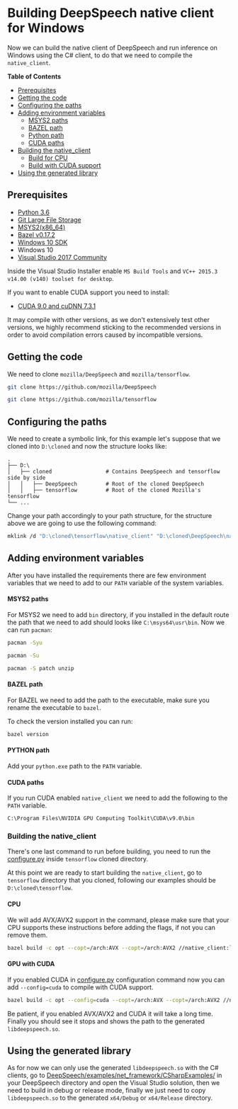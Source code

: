 # Building DeepSpeech native client for Windows

Now we can build the native client of DeepSpeech and run inference on Windows using the C# client, to do that we need to compile the `native_client`.

**Table of Contents**

- [Prerequisites](#prerequisites)
- [Getting the code](#getting-the-code)
- [Configuring the paths](#configuring-the-paths)
- [Adding environment variables](#adding-environment-variables)
    - [MSYS2 paths](#msys2-paths)
    - [BAZEL path](#bazel-path)
    - [Python path](#python-path)
    - [CUDA paths](#cuda-paths)
- [Building the native_client](#building-the-native_client)
    - [Build for CPU](#cpu)
    - [Build with CUDA support](#gpu-with-cuda)
- [Using the generated library](#using-the-generated-library)
## Prerequisites

* [Python 3.6](https://www.python.org/)
* [Git Large File Storage](https://git-lfs.github.com/)
* [MSYS2(x86_64)](https://www.msys2.org/)
* [Bazel v0.17.2](https://github.com/bazelbuild/bazel/releases)
* [Windows 10 SDK](https://developer.microsoft.com/en-us/windows/downloads/windows-10-sdk)
* Windows 10
* [Visual Studio 2017 Community](https://visualstudio.microsoft.com/vs/community/) 

Inside the Visual Studio Installer enable `MS Build Tools` and `VC++ 2015.3 v14.00 (v140) toolset for desktop`.

If you want to enable CUDA support you need to install:

* [CUDA 9.0 and cuDNN 7.3.1](https://developer.nvidia.com/cuda-90-download-archive) 

It may compile with other versions, as we don't extensively test other versions, we highly recommend sticking to the recommended versions in order to avoid compilation errors caused by incompatible versions.

## Getting the code

We need to clone `mozilla/DeepSpeech` and `mozilla/tensorflow`.

```bash
git clone https://github.com/mozilla/DeepSpeech
```

```bash
git clone https://github.com/mozilla/tensorflow
```

## Configuring the paths

We need to create a symbolic link, for this example let's suppose that we cloned into `D:\cloned` and now the structure looks like:

    .
    ├── D:\
    │   ├── cloned                 # Contains DeepSpeech and tensorflow side by side
    │   │   ├── DeepSpeech         # Root of the cloned DeepSpeech
    │   │   ├── tensorflow         # Root of the cloned Mozilla's tensorflow 
    └── ...

Change your path accordingly to your path structure, for the structure above we are going to use the following command:

```bash
mklink /d "D:\cloned\tensorflow\native_client" "D:\cloned\DeepSpeech\native_client"
```

## Adding environment variables

After you have installed the requirements there are few environment variables that we need to add to our `PATH` variable of the system variables.

#### MSYS2 paths

For MSYS2 we need to add `bin` directory, if you installed in the default route the path that we need to add should looks like `C:\msys64\usr\bin`. Now we can run `pacman`:

```bash
pacman -Syu
```

```bash
pacman -Su
```

```bash
pacman -S patch unzip
```

#### BAZEL path

For BAZEL we need to add the path to the executable, make sure you rename the executable to `bazel`.

To check the version installed you can run:

```bash
bazel version
```

#### PYTHON path

Add your `python.exe` path to the `PATH` variable.


#### CUDA paths

If you run CUDA enabled `native_client` we need to add the following to the `PATH` variable.

```
C:\Program Files\NVIDIA GPU Computing Toolkit\CUDA\v9.0\bin
```

### Building the native_client

There's one last command to run before building, you need to run the [configure.py](https://github.com/mozilla/tensorflow/blob/master/configure.py) inside `tensorflow` cloned directory.

At this point we are ready to start building the `native_client`, go to `tensorflow` directory that you cloned, following our examples should be `D:\cloned\tensorflow`.  

#### CPU
We will add AVX/AVX2 support in the command, please make sure that your CPU supports these instructions before adding the flags, if not you can remove them.

```bash
bazel build -c opt --copt=/arch:AVX --copt=/arch:AVX2 //native_client:libdeepspeech.so
```

#### GPU with CUDA
If you enabled CUDA in [configure.py](https://github.com/mozilla/tensorflow/blob/master/configure.py) configuration command now you can add `--config=cuda` to compile with CUDA support.

```bash
bazel build -c opt --config=cuda --copt=/arch:AVX --copt=/arch:AVX2 //native_client:libdeepspeech.so
```

Be patient, if you enabled AVX/AVX2 and CUDA it will take a long time. Finally you should see it stops and shows the path to the generated `libdeepspeech.so`.


## Using the generated library

As for now we can only use the generated `libdeepspeech.so` with the C# clients, go to [DeepSpeech/examples/net_framework/CSharpExamples/](https://github.com/mozilla/DeepSpeech/tree/master/examples/net_framework/CSharpExamples) in your DeepSpeech directory and open the Visual Studio solution, then we need to build in debug or release mode, finally we just need to copy `libdeepspeech.so` to the generated `x64/Debug` or `x64/Release` directory.
